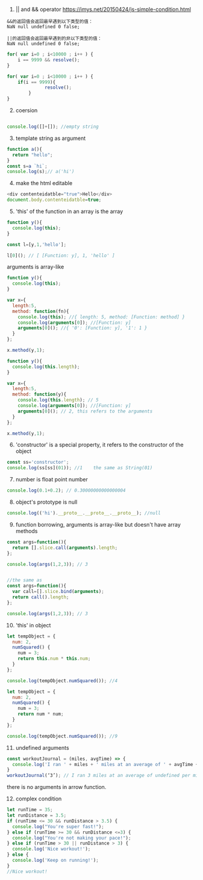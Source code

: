 1. || and && operator
https://imys.net/20150424/js-simple-condition.html

```
&&的返回值会返回最早遇到以下类型的值：
NaN null undefined 0 false;

||的返回值会返回最早遇到的非以下类型的值：
NaN null undefined 0 false;
```
```javascript
for( var i=0 ; i<10000 ; i++ ) {
    i == 9999 && resolve();
}

for( var i=0 ; i<10000 ; i++ ) {
    if(i == 9999){
              resolve();
        }
}
```
2. coersion
```javascript

console.log([]+[]); //empty string
```

3. template string as argument
```javascript
function a(){
  return "hello";
}
const s=a `hi`;  
console.log(s);// a('hi')

```
4. make the html editable
```javascript
<div contenteidatble="true">Hello</div>
document.body.contenteidatble=true;
```

5. 'this' of the function in an array is the array

```javascript
function y(){
  console.log(this);
} 

const l=[y,1,'hello'];

l[0](); // [ [Function: y], 1, 'hello' ]
```
arguments is array-like

```javascript
function y(){
  console.log(this);
} 

var x={
  length:5,
  method: function(fn){
  	console.log(this); //{ length: 5, method: [Function: method] }
  	console.log(arguments[0]); //[Function: y]
    arguments[0](); //{ '0': [Function: y], '1': 1 }
  }
};

x.method(y,1);
```
```javascript
function y(){
  console.log(this.length);
} 

var x={
  length:5,
  method: function(y){
    console.log(this.length); // 5
  	console.log(arguments[0]); //[Function: y]
    arguments[0](); // 2, this refers to the arguments
  }
};

x.method(y,1);
```

6. 'constructor' is a special property, it refers to the constructor of the object
```javascript
const ss='constructor';
console.log(ss[ss](01)); //1    the same as String(01)
```

7. number is float point number
```javascript
console.log(0.1+0.2); // 0.30000000000000004 
```

8. object's prototype is null
```javascript
console.log(('hi').__proto__.__proto__.__proto__); //null
```

9. function borrowing, arguments is array-like but doesn't have array methods
```javascript
const args=function(){
  return [].slice.call(arguments).length;
};

console.log(args(1,2,3)); // 3


//the same as
const args=function(){
  var call=[].slice.bind(arguments);
  return call().length;
};

console.log(args(1,2,3)); // 3
```

10. 'this' in object
```javascript
let tempObject = {
  num: 2,
  numSquared() {
    num = 3;
    return this.num * this.num;
  }
};

console.log(tempObject.numSquared()); //4
```
```javascript
let tempObject = {
  num: 2,
  numSquared() {
    num = 3;
    return num * num;
  }
};

console.log(tempObject.numSquared()); //9
```
11. undefined arguments

```javascript
const workoutJournal = (miles, avgTime) => {
  console.log('I ran ' + miles + ' miles at an average of ' + avgTime + ' per mile.');
}
workoutJournal(‘3’); // I ran 3 miles at an average of undefined per mile.

```
there is no arguments in arrow function.

12. complex condition
```javascript
let runTime = 35;
let runDistance = 3.5;
if (runTime <= 30 && runDistance > 3.5) {
  console.log("You're super fast!");
} else if (runTime >= 30 && runDistance <=3) {
  console.log("You're not making your pace!");
} else if (runTime > 30 || runDistance > 3) {
  console.log('Nice workout!'); 
} else {
  console.log('Keep on running!');
}
//Nice workout!

```
